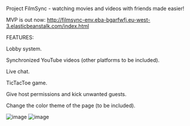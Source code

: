 Project FilmSync - watching movies and videos with friends made easier!

MVP is out now:
http://filmsync-env.eba-bgarfwfj.eu-west-3.elasticbeanstalk.com/index.html

FEATURES:

Lobby system.

Synchronized YouTube videos (other platforms to be included).

Live chat.

TicTacToe game.

Give host permissions and kick unwanted guests.

Change the color theme of the page (to be included).


![image](https://user-images.githubusercontent.com/70482798/113350316-f9522680-9341-11eb-8a8a-1cf1293f331b.png)
![image](https://user-images.githubusercontent.com/70482798/113350521-40d8b280-9342-11eb-949c-6d9fda1a8c16.png)

